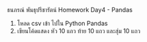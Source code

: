 ธนภรณ์ พันธุปรีชารัตน์ Homework Day4 - Pandas
1. โหลด csv เข้า ไปใน Python Pandas
2. เขียนโค้ดแสดง หัว 10 แถว ท้าย 10 แถว และสุ่ม 10 แถว
